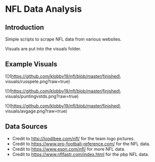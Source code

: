 # NFL Data Analysis

## Introduction

Simple scripts to scrape NFL data from various websites.

Visuals are put into the visuals folder.

## Example Visuals

![](https://github.com/klobby19/nfl/blob/master/finished\ visuals/russpete.png?raw=true)

![](https://github.com/klobby19/nfl/blob/master/finished\ visuals/puntingvstds.png?raw=true)

![](https://github.com/klobby19/nfl/blob/master/finished\ visuals/avgage.png?raw=true)

## Data Sources

- Credit to http://loodibee.com/nfl/ for the team logo pictures.  
- Credit to https://www.pro-football-reference.com/ for the NFL data.
- Credit to https://www.espn.com/nfl/ for more NFL data.
- Credit to https://www.nflfastr.com/index.html for the pbp NFL data.
